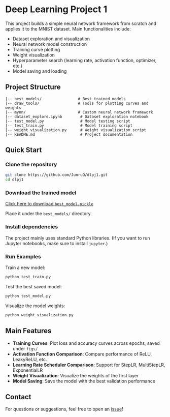 # Deep Learning Project 1

This project builds a simple neural network framework from scratch and applies it to the MNIST dataset. Main functionalities include:

- Dataset exploration and visualization
- Neural network model construction
- Training curve plotting
- Weight visualization
- Hyperparameter search (learning rate, activation function, optimizer, etc.)
- Model saving and loading

## Project Structure

```
|-- best_models/                # Best trained models
|-- draw_tools/                 # Tools for plotting curves and weights
|-- mynn/                       # Custom neural network framework
|-- dataset_explore.ipynb        # Dataset exploration notebook
|-- test_model.py                # Model testing script
|-- test_train.py                # Model training script
|-- weight_visualization.py      # Weight visualization script
|-- README.md                    # Project documentation
```

## Quick Start

### Clone the repository

```bash
git clone https://github.com/JunruQ/dlpj1.git
cd dlpj1
```

### Download the trained model

[Click here to download `best_model.pickle`](https://drive.google.com/file/d/1yY3J7IjH1q2S4V2NG_sEgkFQWZIkSFBd)

Place it under the `best_models/` directory.

### Install dependencies

The project mainly uses standard Python libraries. (If you want to run Jupyter notebooks, make sure to install `jupyter`.)

### Run Examples

Train a new model:
```bash
python test_train.py
```

Test the best saved model:
```bash
python test_model.py
```

Visualize the model weights:
```bash
python weight_visualization.py
```

## Main Features

- **Training Curves**: Plot loss and accuracy curves across epochs, saved under `figs/`
- **Activation Function Comparison**: Compare performance of ReLU, LeakyReLU, etc.
- **Learning Rate Scheduler Comparison**: Support for StepLR, MultiStepLR, ExponentialLR
- **Weight Visualization**: Visualize the weights of the first layer
- **Model Saving**: Save the model with the best validation performance

## Contact

For questions or suggestions, feel free to open an [issue](https://github.com/JunruQ/dlpj1/issues)!

